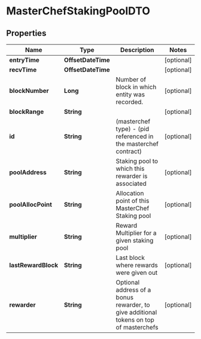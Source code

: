 

# MasterChefStakingPoolDTO



## Properties

Name | Type | Description | Notes
------------ | ------------- | ------------- | -------------
**entryTime** | **OffsetDateTime** |  |  [optional]
**recvTime** | **OffsetDateTime** |  |  [optional]
**blockNumber** | **Long** | Number of block in which entity was recorded. |  [optional]
**blockRange** | **String** |  |  [optional]
**id** | **String** | (masterchef type) - (pid referenced in the masterchef contract) |  [optional]
**poolAddress** | **String** | Staking pool to which this rewarder is associated |  [optional]
**poolAllocPoint** | **String** | Allocation point of this MasterChef Staking pool |  [optional]
**multiplier** | **String** | Reward Multiplier for a given staking pool |  [optional]
**lastRewardBlock** | **String** | Last block where rewards were given out |  [optional]
**rewarder** | **String** | Optional address of a bonus rewarder, to give additional tokens on top of masterchefs |  [optional]



